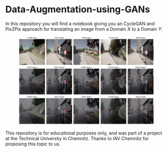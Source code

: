 # Data-Augmentation-using-GANs

In this repository you will find a notebook giving you an CycleGAN and Pix2Pix approach for translating an image from a Domain $X$ to a Domain $Y$. 
<div>
<figure style="text-align: center;">
  <img src="pictures/5best_rainy_dev.png" alt="Bildbeschreibung"  width="500">
</figure>
</div>

This repository is for educational purposes only, and was part of a project at the Technical University in Chemnitz. Thanks to IAV Chemnitz for proposing this topic to us.